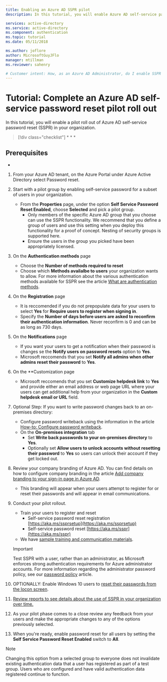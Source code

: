 ```yaml
---
title: Enabling an Azure AD SSPR pilot
description: In this tutorial, you will enable Azure AD self-service password reset for a pilot group of users

services: active-directory
ms.service: active-directory
ms.component: authentication
ms.topic: tutorial
ms.date: 05/11/2018

ms.author: joflore
author: MicrosoftGuyJFlo
manager: mtillman
ms.reviewer: sahenry

# Customer intent: How, as an Azure AD Administrator, do I enable SSPR to complete a pilot roll out.
---
```

# Tutorial: Complete an Azure AD self-service password reset pilot roll out

In this tutorial, you will enable a pilot roll out of Azure AD self-service password reset (SSPR) in your organization.

> [!div class="checklist"]
> * 
> * 
> * 

## Prerequisites

* 

1. From your Azure AD tenant, on the Azure Portal under Azure Active Directory select Password reset.
2. Start with a pilot group by enabling self-service password for a subset of users in your organization.
   - From the **Properties** page, under the option **Self Service Password Reset Enabled**, choose **Selected** and pick a pilot group.
      * Only members of the specific Azure AD group that you choose can use the SSPR functionality. We recommend that you define a group of users and use this setting when you deploy this functionality for a proof of concept. Nesting of security groups is supported here.
      * Ensure the users in the group you picked have been appropriately licensed.
3. On the **Authentication methods** page
   - Choose the **Number of methods required to reset**
   - Choose which **Methods availalbe to users** your organization wants to allow. For more information about the various authentication methods available for SSPR see the article [What are authentication methods](concept-authentication-methods.md).
4. On the **Registration** page
   - It is reccomended if you do not prepopulate data for your users to select **Yes** for **Require users to register when signing in**.
   - Specify the **Number of days before users are asked to reconfirm their authentication information**. Never reconfirm is 0 and can be as long as 730 days.
5. On the **Notifications** page
   - If you want your users to get a notification when their password is changes se the **Notify users on password resets** option to **Yes**.
   - Microsoft reccomends that you set **Notify all admins when other admins reset their password** to **Yes**.
6. On the **Customization page
   - Microsoft reccomends that you set **Customize helpdesk link** to **Yes** and provide either an email address or web page URL where your users can get additional help from your organization in the **Custom helpdesk email or URL** field.
7. Optional Step: If you want to write password changes back to an on-premises directory:
   - Configure password writeback using the information in the article [How-to: Configure password writeback](howto-sspr-writeback.md).
   - On the **On-premises integration** tab
       - Set **Write back passwords to your on-premises directory** to **Yes**.
       - Optionally set **Allow users to unlock accounts without resetting their password** to **Yes** so users can unlock their account if they get locked out.
8. Review your company branding of Azure AD. You can find details on how to configure company branding in the article [Add company branding to your sign-in page in Azure AD](../customize-branding.md).
   - This branding will appear when your users attempt to register for or reset their passwords and will appear in email communications.
9. Conduct your pilot rollout.
   - Train your users to register and reset
      * Self-service password reset registration [https://aka.ms/ssprsetup](https://aka.ms/ssprsetup)
      * Self-service password reset [https://aka.ms/sspr](https://aka.ms/sspr)
   - We have [sample training and communication materials](howto-sspr-deployment.md#email-communication).

   > [!IMPORTANT]
   > Test SSPR with a user, rather than an administrator, as Microsoft enforces strong authentication requirements for Azure administrator accounts. For more information regarding the administrator password policy, see our [password policy](concept-sspr-policy.md) article.

10. OPTIONALLY: Enable Windows 10 users to [reset their passwords from the locon screen](tutorial-sspr-windows.md).
11. [Review reports to see details about the use of SSPR in your organization over time.](howto-sspr-reporting.md)
12. As your pilot phase comes to a close review any feedback from your users and make the appropriate changes to any of the options previously selected.
13. When you're ready, enable password reset for all users by setting the **Self Service Password Reset Enabled** switch to **All**.

   > [!NOTE]
   > Changing this option from a selected group to everyone does not invalidate existing authentication data that a user has registered as part of a test group. Users who are configured and have valid authentication data registered continue to function.
